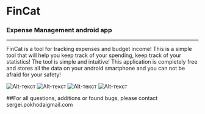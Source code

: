 # FinCat 
### Expense Management android app
__________________________________
FinCat is a tool for tracking expenses and budget income! This is a simple tool that will help you keep track of your spending, keep track of your statistics! The tool is simple and intuitive! This application is completely free and stores all the data on your android smartphone and you can not be afraid for your safety!

![Alt-текст](https://github.com/pokhodai/ExpenseManagement/blob/main/images/2023-04-04%2022.58.11.jpg "")
![Alt-текст](https://github.com/pokhodai/ExpenseManagement/blob/main/images/2023-04-04%2022.58.16.jpg "")
![Alt-текст](https://github.com/pokhodai/ExpenseManagement/blob/main/images/2023-04-04%2022.58.22.jpg "")
![Alt-текст](https://github.com/pokhodai/ExpenseManagement/blob/main/images/2023-04-04%2022.58.28.jpg "")

##For all questions, additions or found bugs, please contact sergei.pokhodaigmail.com
